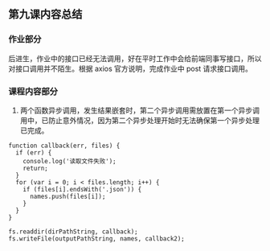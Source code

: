 ## 第九课内容总结
### 作业部分
后进生，作业中的接口已经无法调用，好在平时工作中会给前端同事写接口，所以对接口调用并不陌生。根据 axios 官方说明，完成作业中 post 请求接口调用。
### 课程内容部分
1. 两个函数异步调用，发生结果嵌套时，第二个异步调用需放置在第一个异步调用中，已防止意外情况，因为第二个异步处理开始时无法确保第一个异步处理已完成。
```
function callback(err, files) {
  if (err) {
    console.log('读取文件失败');
    return;
  }
  for (var i = 0; i < files.length; i++) {
    if (files[i].endsWith('.json')) {
      names.push(files[i]);
    }
  }
}

fs.readdir(dirPathString, callback);
fs.writeFile(outputPathString, names, callback2);
```
